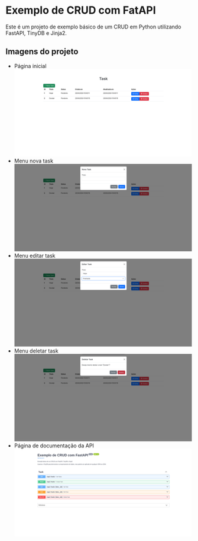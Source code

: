 # Exemplo de CRUD com FatAPI
Este é um projeto de exemplo básico de um CRUD em Python utilizando FastAPI, TinyDB e Jinja2.

## Imagens do projeto
- Página inicial ![Página inicial](doc/img/img1.png)
- Menu nova task ![Menu nova task](doc/img/img2.png)
- Menu editar task ![Menu editar task](doc/img/img3.png)
- Menu deletar task ![Menu deletar task](doc/img/img4.png)
- Página de documentação da API ![Página de documentação da API](doc/img/img5.png)